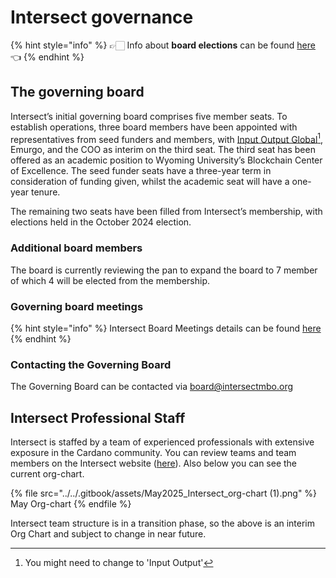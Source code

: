# Intersect governance

{% hint style="info" %}
👉🏻 Info about **board elections** can be found [here](../../intersect-voting-events/intersect-elections-2024/) 👈
{% endhint %}

## **The governing board**

Intersect’s initial governing board comprises five member seats. To establish operations, three board members have been appointed with representatives from seed funders and members, with [Input Output Global](#user-content-fn-1)[^1], Emurgo, and the COO as interim on the third seat. The third seat has been offered as an academic position to Wyoming University’s Blockchain Center of Excellence. The seed funder seats have a three-year term in consideration of funding given, whilst the academic seat will have a one-year tenure.

The remaining two seats have been filled from Intersect’s membership, with elections held in the October 2024 election.&#x20;

### **Additional board members**

The board is currently reviewing the pan to expand the board to 7 member of which 4 will be elected from the membership.

### **Governing board meetings**

{% hint style="info" %}
Intersect Board Meetings details can be found [here](https://app.gitbook.com/o/Prbm1mtkwSsGWSvG1Bfd/s/bVw0nkB0VdooZ7axo3Iu/)
{% endhint %}

### **Contacting the Governing Board**

The Governing Board can be contacted via [board@intersectmbo.org](mailto:board@intersectmbo.org)

## **Intersect Professional Staff**

Intersect is staffed by a team of experienced professionals with extensive exposure in the Cardano community. You can review teams and team members on the Intersect website ([here](https://www.intersectmbo.org/about-team)). Also below you can see the current org-chart.&#x20;

{% file src="../../.gitbook/assets/May2025_Intersect_org-chart (1).png" %}
May Org-chart
{% endfile %}

Intersect team structure is in a transition phase, so the above is an interim Org Chart and subject to change in near future.

[^1]: You might need to change to 'Input Output'
